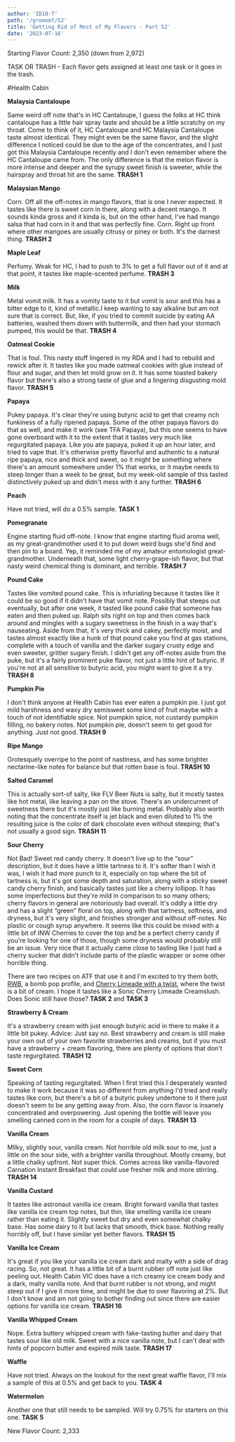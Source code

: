 ```yaml
---
author: 'ID10-T'
path: '/gromomf/52'
title: 'Getting Rid of Most of My Flavors - Part 52'
date: '2023-07-16'
---
```


Starting Flavor Count: 2,350 (down from 2,972)

TASK OR TRASH - Each flavor gets assigned at least one task or it goes in the trash.

#Health Cabin

**Malaysia Cantaloupe**

Same weird off note that's in HC Cantaloupe, I guess the folks at HC think cantaloupe has a little hair spray taste and should be a little scratchy on my throat. Come to think of it, HC Cantaloupe and HC Malaysia Cantaloupe taste almost identical. They might even be the same flavor, and the slight difference I noticed could be due to the age of the concentrates, and I just got this Malaysia Cantaloupe recently and I don't even remember where the HC Cantaloupe came from. The only difference is that the melon flavor is more intense and deeper and the syrupy sweet finish is sweeter, while the hairspray and throat hit are the same. **TRASH 1**

**Malaysian Mango**

Corn. Off all the off-notes in mango flavors, that is one I never expected. It tastes like there is sweet corn in there, along with a decent mango. It sounds kinda gross and it kinda is, but on the other hand, I've had mango salsa that had corn in it and that was perfectly fine. Corn. Right up front where other mangoes are usually citrusy or piney or both. It's the darnest thing. **TRASH 2**

**Maple Leaf**

Perfumy. Weak for HC, I had to push to 3% to get a full flavor out of it and at that point, it tastes like maple-scented perfume. **TRASH 3**

**Milk**

Metal vomit milk. It has a vomity taste to it but vomit is sour and this has a bitter edge to it, kind of metallic.I keep wanting to say alkaline but am not sure that is correct. But, like, if you tried to commit suicide by eating AA batteries, washed them down with buttermilk, and then had your stomach pumped, this would be that. **TRASH 4**

**Oatmeal Cookie**

That is foul. This nasty stuff lingered in my RDA and I had to rebuild and rewick after it. It tastes like you made oatmeal cookies with glue instead of flour and sugar, and then let mold grow on it. It has some toasted bakery flavor but there's also a strong taste of glue and a lingering disgusting mold flavor. **TRASH 5**

**Papaya**

Pukey papaya. It's clear they're using butyric acid to get that creamy rich funkiness of a fully ripened papaya. Some of the other papaya flavors do that as well, and make it work (see TFA Papaya), but this one seems to have gone overboard with it to the extent that it tastes very much like regurgitated papaya. Like you ate papaya, puked it up an hour later, and tried to vape that. It's otherwise pretty flavorful and authentic to a natural ripe papaya, nice and thick and sweet, so it might be something where there's an amount somewhere under 1% that works, or it maybe needs to steep longer than a week to be great, but my week-old sample of this tasted distinctively puked up and didn't mess with it any further. **TRASH 6**

**Peach**

Have not tried, will do a 0.5% sample. **TASK 1**

**Pomegranate**

Engine starting fluid off-note. I know that engine starting fluid aroma well, as my great-grandmother used it to put down weird bugs she'd find and then pin to a board. Yep, it reminded me of my amateur entomologist great-grandmother. Underneath that, some light cherry-grape-ish flavor, but that nasty weird chemical thing is dominant, and terrible. **TRASH 7**

**Pound Cake**

Tastes like vomited pound cake. This is infuriating because it tastes like it could be so good if it didn't have that vomit note. Possibly that steeps out eventually, but after one week, it tasted like pound cake that someone has eaten and then puked up. Ralph sits right on top and then comes back around and mingles with a sugary sweetness in the finish in a way that's nauseating. Aside from that, it's very thick and cakey, perfectly moist, and tastes almost exactly like a hunk of that pound cake you find at gas stations, complete with a touch of vanilla and the darker sugary crusty edge and even sweeter, grittier sugary finish. I didn't get any off-notes aside from the puke, but it's a fairly prominent puke flavor, not just a little hint of butyric. If you're not at all sensitive to butyric acid, you might want to give it a try. **TRASH 8**

**Pumpkin Pie**

I don't think anyone at Health Cabin has ever eaten a pumpkin pie. I just got mild harshness and waxy dry semisweet some kind of fruit maybe with a touch of not identifiable spice. Not pumpkin spice, not custardy pumpkin filling, no bakery notes. Not pumpkin pie, doesn't seem to get good for anything. Just not good. **TRASH 9**

**Ripe Mango**

Grotesquely overripe to the point of nastiness, and has some brighter nectarine-like notes for balance but that rotten base is foul. **TRASH 10**

**Salted Caramel**

This is actually sort-of salty, like FLV Beer Nuts is salty, but it mostly tastes like hot metal, like leaving a pan on the stove. There's an undercurrent of sweetness there but it's mostly just like burning metal. Probably also worth noting that the concentrate itself is jet black and even diluted to 1% the resulting juice is the color of dark chocolate even without steeping; that's not usually a good sign. **TRASH 11**

**Sour Cherry**

Not Bad! Sweet red candy cherry. It doesn't live up to the “sour” description, but it does have a little tartness to it. It's softer than I wish it was, I wish it had more punch to it, especially on top where the bit of tartness is, but it's got some depth and saturation, along with a sticky sweet candy cherry finish, and basically tastes just like a cherry lollipop. It has some imperfections but they're mild in comparison to so many others; cherry flavors in general are notoriously bad overall. It's oddly a little dry and has a slight “green” floral on top, along with that tartness, softness, and dryness, but it's very slight, and finishes stronger and without off-notes. No plastic or cough syrup anywhere. It seems like this could be mixed with a little bit of INW Cherries to cover the top and be a perfect cherry candy if you're looking for one of those, though some dryness would probably still be an issue. Very nice that it actually came close to tasting like I just had a cherry sucker that didn't include parts of the plastic wrapper or some other horrible thing.

There are two recipes on ATF that use it and I'm excited to try them both, [RWB](https://alltheflavors.com/recipe/224685-rwb), a bomb pop profile, and [Cherry Limeade with a twist](https://alltheflavors.com/recipe/196064-cherry_limeade_with_a_twist), where the twist is a bit of cream. I hope it tastes like a Sonic Cherry Limeade Creamslush. Does Sonic still have those? **TASK 2** and **TASK 3**

**Strawberry & Cream**

It's a strawberry cream with just enough butyric acid in there to make it a little bit pukey. Advice: Just say no. Best strawberry and cream is still make your own out of your own favorite strawberries and creams, but if you must have a strawberry + cream flavoring, there are plenty of options that don't taste regurgitated. **TRASH 12**

**Sweet Corn**

Speaking of tasting regurgitated. When I first tried this I desperately wanted to make it work because it was so different from anything I'd tried and really tastes like corn, but there's a bit of a butyric pukey undertone to it there just doesn't seem to be any getting away from. Also, the corn flavor is insanely concentrated and overpowering. Just opening the bottle will leave you smelling canned corn in the room for a couple of days. **TRASH 13**

**Vanilla Cream**

MIlky, slightly sour, vanilla cream. Not horrible old milk sour to me, just a little on the sour side, with a brighter vanilla throughout. Mostly creamy, but a little chalky upfront. Not super thick. Comes across like vanilla-flavored Carnation Instant Breakfast that could use fresher milk and more stirring. **TRASH 14**

**Vanilla Custard**

It tastes like astronaut vanilla ice cream. Bright forward vanilla that tastes like vanilla ice cream top notes, but thin, like smelling vanilla ice cream rather than eating it. Slightly sweet but dry and even somewhat chalky base. Has some dairy to it but lacks that smooth, thick base. Nothing really horribly off, but I have similar yet better flavors. **TRASH 15**

**Vanilla Ice Cream**

It's great if you like your vanilla ice cream dark and malty with a side of drag racing. So, not great. It has a little bit of a burnt rubber off note just like peeling out. Health Cabin VIC does have a rich creamy ice cream body and a dark, malty vanilla note. And that burnt rubber is not strong, and might steep out if I give it more time, and might be due to over flavoring at 2%. But I don't know and am not going to bother finding out since there are easier options for vanilla ice cream. **TRASH 16**

**Vanilla Whipped Cream**

Nope. Extra buttery whipped cream with fake-tasting butter and dairy that tastes sour like old milk. Sweet with a nice vanilla note, but I can't deal with hints of popcorn butter and expired milk taste. **TRASH 17**

**Waffle**

Have not tried. Always on the lookout for the next great waffle flavor, I'll mix a sample of this at 0.5% and get back to you. **TASK 4**

**Watermelon**

Another one that still needs to be sampled. Will try 0.75% for starters on this one. **TASK 5**

New Flavor Count: 2,333
